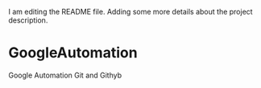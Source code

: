 I am editing the README file. Adding some more details about the project description.

# GoogleAutomation
Google Automation Git and Githyb
